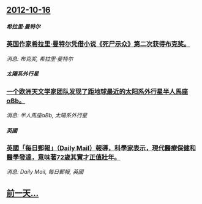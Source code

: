 ## [2012-10-16](/news/2012/10/16/index.md)

##### 希拉里·曼特尔
### [英国作家希拉里·曼特尔凭借小说《死尸示众》第二次获得布克奖。](/news/2012/10/16/英国作家希拉里-曼特尔凭借小说-死尸示众-第二次获得布克奖.md)
_消息: 布克奖, 希拉里·曼特尔_

##### 太陽系外行星
### [ 一个欧洲天文学家团队发现了距地球最近的太阳系外行星半人馬座αBb。](/news/2012/10/16/一个欧洲天文学家团队发现了距地球最近的太阳系外行星半人馬座αBb.md)
_消息: 半人馬座αBb, 太陽系外行星_

##### 英國
### [ 英國「每日郵報」（Daily Mail）報導，科學家表示，現代醫療保健和醫學發達，意味著72歲其實才正值壯年。](/news/2012/10/16/英國-每日郵報-Daily-Mail-報導-科學家表示-現代醫療保健和醫學發達-意味著72歲其實才正值壯年.md)
_消息: Daily Mail, 每日郵報, 英國_

## [前一天...](/news/2012/10/15/index.md)

